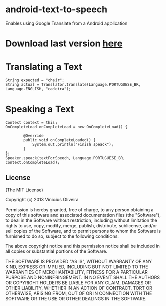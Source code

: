 android-text-to-speech
====================================

Enables using Google Translate from a Android application

Download last version [here](https://github.com/viniciusmo/android-text-to-speech/blob/master/android-text-to-speech/target/android-text-to-speech.jar?raw=true) 
=============

Translating a Text
=============	
    String expected = "chair";
    String actual = Translator.translate(Language.PORTUGUESE_BR,
    Language.ENGLISH, "cadeira");

Speaking a Text
=============	
    Context context = this;
    OnCompleteLoad onCompleteLoad = new OnCompleteLoad() {
    
    		@Override
	    	public void onCompleteLoaded() {
    			System.out.println("Finish speack");
    		}
    };
    Speaker.speack(textForSpeech, Language.PORTUGUESE_BR, context,onCompleteLoad);

## License

(The MIT License)

Copyright (c) 2013 Vinicius Oliveira

Permission is hereby granted, free of charge, to any person obtaining a copy of this software and associated documentation files (the "Software"), to deal in the Software without restriction, including without limitation the rights to use, copy, modify, merge, publish, distribute, sublicense, and/or sell copies of the Software, and to permit persons to whom the Software is furnished to do so, subject to the following conditions:

The above copyright notice and this permission notice shall be included in all copies or substantial portions of the Software.

THE SOFTWARE IS PROVIDED "AS IS", WITHOUT WARRANTY OF ANY KIND, EXPRESS OR IMPLIED, INCLUDING BUT NOT LIMITED TO THE WARRANTIES OF MERCHANTABILITY, FITNESS FOR A PARTICULAR PURPOSE AND NONINFRINGEMENT. IN NO EVENT SHALL THE AUTHORS OR COPYRIGHT HOLDERS BE LIABLE FOR ANY CLAIM, DAMAGES OR OTHER LIABILITY, WHETHER IN AN ACTION OF CONTRACT, TORT OR OTHERWISE, ARISING FROM, OUT OF OR IN CONNECTION WITH THE SOFTWARE OR THE USE OR OTHER DEALINGS IN THE SOFTWARE.
